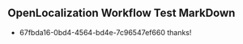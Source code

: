 ## OpenLocalization Workflow Test MarkDown
* 67fbda16-0bd4-4564-bd4e-7c96547ef660 thanks!

<!--HONumber=Jul16_HO4-->


